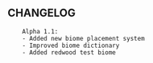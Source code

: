 ## CHANGELOG ##
        
               
        Alpha 1.1:
        - Added new biome placement system
        - Improved biome dictionary
        - Added redwood test biome
        
